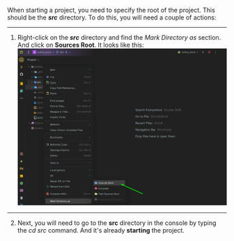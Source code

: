 When starting a project, you need to specify the root of the project. This should be the **_src_** directory.
To do this, you will need a couple of actions:

---
1. Right-click on the **_src_** directory and find the _Mark Directory as_ section.
And click on **Sources Root**. It looks like this:
![img.png](../../images/root_project.png)

---
2. Next, you will need to go to the **src** directory in the console by typing the _cd src_ command. And it's already **starting** the project.